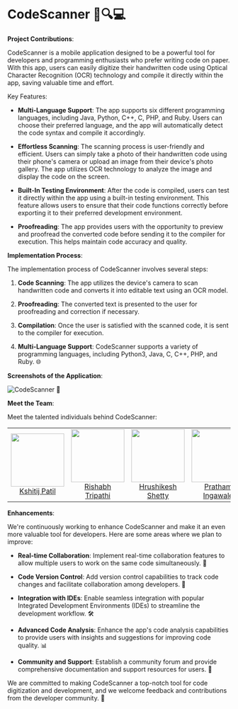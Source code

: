 # CodeScanner 📝🔍💻

**Project Contributions**:

CodeScanner is a mobile application designed to be a powerful tool for developers and programming enthusiasts who prefer writing code on paper. With this app, users can easily digitize their handwritten code using Optical Character Recognition (OCR) technology and compile it directly within the app, saving valuable time and effort.

Key Features:

- **Multi-Language Support**: The app supports six different programming languages, including Java, Python, C++, C, PHP, and Ruby. Users can choose their preferred language, and the app will automatically detect the code syntax and compile it accordingly.

- **Effortless Scanning**: The scanning process is user-friendly and efficient. Users can simply take a photo of their handwritten code using their phone's camera or upload an image from their device's photo gallery. The app utilizes OCR technology to analyze the image and display the code on the screen.

- **Built-In Testing Environment**: After the code is compiled, users can test it directly within the app using a built-in testing environment. This feature allows users to ensure that their code functions correctly before exporting it to their preferred development environment.

- **Proofreading**: The app provides users with the opportunity to preview and proofread the converted code before sending it to the compiler for execution. This helps maintain code accuracy and quality.

**Implementation Process**:

The implementation process of CodeScanner involves several steps:

1. **Code Scanning**: The app utilizes the device's camera to scan handwritten code and converts it into editable text using an OCR model.

2. **Proofreading**: The converted text is presented to the user for proofreading and correction if necessary.

3. **Compilation**: Once the user is satisfied with the scanned code, it is sent to the compiler for execution.

4. **Multi-Language Support**: CodeScanner supports a variety of programming languages, including Python3, Java, C, C++, PHP, and Ruby. 🌐

**Screenshots of the Application**:

![CodeScanner](https://user-images.githubusercontent.com/91470808/220964546-f9bb6758-f23e-426b-9b1f-9d2561d9f351.png) 📸

**Meet the Team**:

Meet the talented individuals behind CodeScanner:

<table>
<tr>
<td align="center"> <img src="https://avatars.githubusercontent.com/u/91470808?v=4?s=100" width="120px;" alt=""/><br> <a href="https://github.com/kshitij01042002">Kshitij Patil</a></td>
<td align="center"> <img src="https://avatars.githubusercontent.com/u/86038495?v=4?s=100" width="120px;" alt=""/><br> <a href="https://github.com/Rishabh-Tripathi1">Rishabh Tripathi</a></td>
<td align="center"> <img src="https://avatars.githubusercontent.com/u/92155029?v=4?s=100" width="120px;" alt=""/><br> <a href="https://github.com/hrushikesh070902/">Hrushikesh Shetty</a></td>
<td align="center"> <img src="https://avatars.githubusercontent.com/u/94799826?v=4?s=100" width="120px;" alt=""/><br> <a href="https://github.com/PRATHAM-SPS">Pratham Ingawale</a></td>
</tr>
</table>

**Enhancements**:

We're continuously working to enhance CodeScanner and make it an even more valuable tool for developers. Here are some areas where we plan to improve:

- **Real-time Collaboration**: Implement real-time collaboration features to allow multiple users to work on the same code simultaneously. 🤝

- **Code Version Control**: Add version control capabilities to track code changes and facilitate collaboration among developers. 🔄

- **Integration with IDEs**: Enable seamless integration with popular Integrated Development Environments (IDEs) to streamline the development workflow. 🛠️

- **Advanced Code Analysis**: Enhance the app's code analysis capabilities to provide users with insights and suggestions for improving code quality. 📊

- **Community and Support**: Establish a community forum and provide comprehensive documentation and support resources for users. 🌟

We are committed to making CodeScanner a top-notch tool for code digitization and development, and we welcome feedback and contributions from the developer community. 🙌
